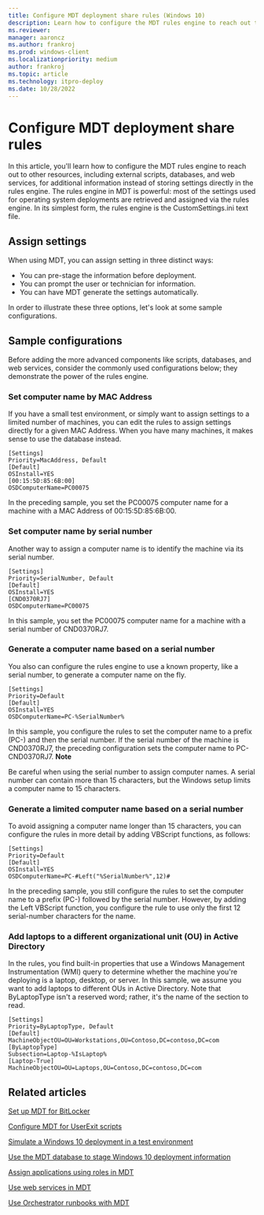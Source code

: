 ```yaml
---
title: Configure MDT deployment share rules (Windows 10)
description: Learn how to configure the MDT rules engine to reach out to other resources for additional information instead of storing settings directly in the rules engine.
ms.reviewer: 
manager: aaroncz
ms.author: frankroj
ms.prod: windows-client
ms.localizationpriority: medium
author: frankroj
ms.topic: article
ms.technology: itpro-deploy
ms.date: 10/28/2022
---
```


# Configure MDT deployment share rules

In this article, you'll learn how to configure the MDT rules engine to reach out to other resources, including external scripts, databases, and web services, for additional information instead of storing settings directly in the rules engine. The rules engine in MDT is powerful: most of the settings used for operating system deployments are retrieved and assigned via the rules engine. In its simplest form, the rules engine is the CustomSettings.ini text file.

## <a href="" id="sec01"></a>Assign settings

When using MDT, you can assign setting in three distinct ways:
-   You can pre-stage the information before deployment.
-   You can prompt the user or technician for information.
-   You can have MDT generate the settings automatically.

In order to illustrate these three options, let's look at some sample configurations.

## <a href="" id="sec02"></a>Sample configurations

Before adding the more advanced components like scripts, databases, and web services, consider the commonly used configurations below; they demonstrate the power of the rules engine.

### Set computer name by MAC Address

If you have a small test environment, or simply want to assign settings to a limited number of machines, you can edit the rules to assign settings directly for a given MAC Address. When you have many machines, it makes sense to use the database instead.

``` 
[Settings]
Priority=MacAddress, Default
[Default]
OSInstall=YES
[00:15:5D:85:6B:00]
OSDComputerName=PC00075
```

In the preceding sample, you set the PC00075 computer name for a machine with a MAC Address of 00:15:5D:85:6B:00.

### Set computer name by serial number

Another way to assign a computer name is to identify the machine via its serial number.

``` 
[Settings]
Priority=SerialNumber, Default
[Default]
OSInstall=YES
[CND0370RJ7]
OSDComputerName=PC00075
```

In this sample, you set the PC00075 computer name for a machine with a serial number of CND0370RJ7.

### Generate a computer name based on a serial number

You also can configure the rules engine to use a known property, like a serial number, to generate a computer name on the fly.

``` 
[Settings]
Priority=Default
[Default]
OSInstall=YES
OSDComputerName=PC-%SerialNumber%
```

In this sample, you configure the rules to set the computer name to a prefix (PC-) and then the serial number. If the serial number of the machine is CND0370RJ7, the preceding configuration sets the computer name to PC-CND0370RJ7.
**Note**  

Be careful when using the serial number to assign computer names. A serial number can contain more than 15 characters, but the Windows setup limits a computer name to 15 characters.
 
### Generate a limited computer name based on a serial number

To avoid assigning a computer name longer than 15 characters, you can configure the rules in more detail by adding VBScript functions, as follows:

``` 
[Settings]
Priority=Default
[Default]
OSInstall=YES
OSDComputerName=PC-#Left("%SerialNumber%",12)#
```

In the preceding sample, you still configure the rules to set the computer name to a prefix (PC-) followed by the serial number. However, by adding the Left VBScript function, you configure the rule to use only the first 12 serial-number characters for the name.

### Add laptops to a different organizational unit (OU) in Active Directory

In the rules, you find built-in properties that use a Windows Management Instrumentation (WMI) query to determine whether the machine you're deploying is a laptop, desktop, or server. In this sample, we assume you want to add laptops to different OUs in Active Directory. Note that ByLaptopType isn't a reserved word; rather, it's the name of the section to read.

``` 
[Settings]
Priority=ByLaptopType, Default
[Default]
MachineObjectOU=OU=Workstations,OU=Contoso,DC=contoso,DC=com
[ByLaptopType]
Subsection=Laptop-%IsLaptop%
[Laptop-True]
MachineObjectOU=OU=Laptops,OU=Contoso,DC=contoso,DC=com
```

## Related articles

[Set up MDT for BitLocker](set-up-mdt-for-bitlocker.md)

[Configure MDT for UserExit scripts](configure-mdt-for-userexit-scripts.md)

[Simulate a Windows 10 deployment in a test environment](simulate-a-windows-10-deployment-in-a-test-environment.md)

[Use the MDT database to stage Windows 10 deployment information](use-the-mdt-database-to-stage-windows-10-deployment-information.md)

[Assign applications using roles in MDT](assign-applications-using-roles-in-mdt.md)

[Use web services in MDT](use-web-services-in-mdt.md)

[Use Orchestrator runbooks with MDT](use-orchestrator-runbooks-with-mdt.md)
